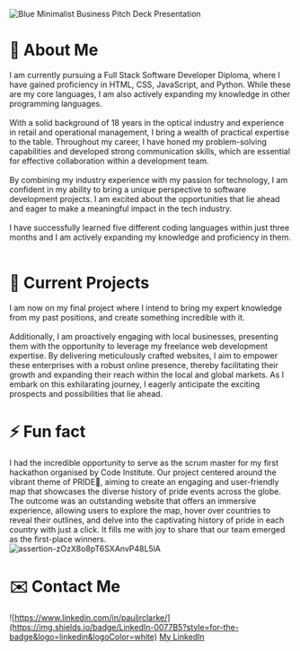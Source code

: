 ![Blue Minimalist Business Pitch Deck Presentation](https://github.com/pjrclarke/pjrclarke/assets/128151143/49f9f887-2995-4851-81c2-420152abf784)

#  🫥  About Me #

I am currently pursuing a Full Stack Software Developer Diploma, where I have gained proficiency in HTML, CSS, JavaScript, and Python. While these are my core languages, I am also actively expanding my knowledge in other programming languages.
<br>
<br>
With a solid background of 18 years in the optical industry and experience in retail and operational management, I bring a wealth of practical expertise to the table. Throughout my career, I have honed my problem-solving capabilities and developed strong communication skills, which are essential for effective collaboration within a development team.
<br>
<br>
By combining my industry experience with my passion for technology, I am confident in my ability to bring a unique perspective to software development projects. I am excited about the opportunities that lie ahead and eager to make a meaningful impact in the tech industry.
<br>
<br>
I have successfully learned five different coding languages within just three months and I am actively expanding my knowledge and proficiency in them.
<br>
<br>
# 🔭  Current Projects #
I am now on my final project where I intend to bring my expert knowledge from my past positions, and create something incredible with it.
<br><br>
Additionally, I am proactively engaging with local businesses, presenting them with the opportunity to leverage my freelance web development expertise. By delivering meticulously crafted websites, I aim to empower these enterprises with a robust online presence, thereby facilitating their growth and expanding their reach within the local and global markets. As I embark on this exhilarating journey, I eagerly anticipate the exciting prospects and possibilities that lie ahead.

# ⚡  Fun fact #

I had the incredible opportunity to serve as the scrum master for my first hackathon organised by Code Institute. Our project centered around the vibrant theme of PRIDE🌈, aiming to create an engaging and user-friendly map that showcases the diverse history of pride events across the globe. The outcome was an outstanding website that offers an immersive experience, allowing users to explore the map, hover over countries to reveal their outlines, and delve into the captivating history of pride in each country with just a click. It fills me with joy to share that our team emerged as the first-place winners.
<br>
![assertion-zOzX8o8pT6SXAnvP48L5lA](https://github.com/pjrclarke/pjrclarke/assets/128151143/0308ec0f-e97f-409b-8359-cdaeaf753c77)

# ✉️  Contact Me #

![https://www.linkedin.com/in/pauljrclarke/](https://img.shields.io/badge/LinkedIn-0077B5?style=for-the-badge&logo=linkedin&logoColor=white) [My LinkedIn](https://www.linkedin.com/in/pauljrclarke/)

